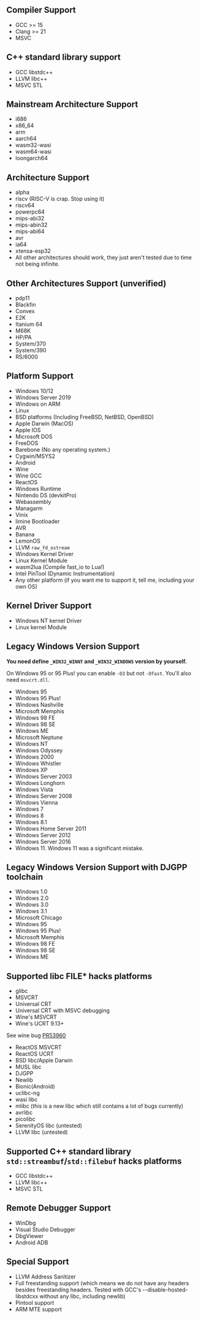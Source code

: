 ## Compiler Support
- GCC >= 15
- Clang >= 21
- MSVC

## C++ standard library support
- GCC libstdc++
- LLVM libc++
- MSVC STL

## Mainstream Architecture Support
- i686
- x86_64
- arm
- aarch64
- wasm32-wasi
- wasm64-wasi
- loongarch64

## Architecture Support
- alpha
- riscv (RISC-V is crap. Stop using it)
- riscv64
- powerpc64
- mips-abi32
- mips-abin32
- mips-abi64
- avr
- ia64
- xtensa-esp32
- All other architectures should work, they just aren't tested due to time not being infinite.

## Other Architectures Support (unverified)
- pdp11
- Blackfin
- Convex
- E2K
- Itanium 64
- M68K
- HP/PA
- System/370
- System/390
- RS/6000

## Platform Support
- Windows 10/12
- Windows Server 2019
- Windows on ARM
- Linux
- BSD platforms (Including FreeBSD, NetBSD, OpenBSD)
- Apple Darwin (MacOS)
- Apple IOS
- Microsoft DOS
- FreeDOS
- Barebone (No any operating system.)
- Cygwin/MSYS2
- Android
- Wine
- Wine GCC
- ReactOS
- Windows Runtime
- Nintendo DS (devkitPro)
- Webassembly
- Managarm
- Vinix
- limine Bootloader
- AVR
- Banana
- LemonOS
- LLVM `raw_fd_ostream`
- Windows Kernel Driver
- Linux Kernel Module
- wasm2lua (Compile fast_io to Lua!)
- Intel PinTool (Dynamic Instrumentation)
- Any other platform (if you want me to support it, tell me, including your own OS)

## Kernel Driver Support
- Windows NT kernel Driver
- Linux kernel Module

## Legacy Windows Version Support
**You need define `_WIN32_WINNT` and `_WIN32_WINDOWS` version by yourself.**

On Windows 95 or 95 Plus! you can enable `-O3` but not `-Ofast`. You'll also need `msvcrt.dll`.
- Windows 95
- Windows 95 Plus!
- Windows Nashville
- Microsoft Memphis
- Windows 98 FE
- Windows 98 SE
- Windows ME
- Microsoft Neptune
- Windows NT
- Windows Odyssey
- Windows 2000
- Windows Whistler
- Windows XP
- Windows Server 2003
- Windows Longhorn
- Windows Vista
- Windows Server 2008
- Windows Vienna
- Windows 7
- Windows 8
- Windows 8.1
- Windows Home Server 2011
- Windows Server 2012
- Windows Server 2016
- Windows 11. Windows 11 was a significant mistake.

## Legacy Windows Version Support with DJGPP toolchain
- Windows 1.0
- Windows 2.0
- Windows 3.0
- Windows 3.1
- Microsoft Chicago
- Windows 95
- Windows 95 Plus!
- Microsoft Memphis
- Windows 98 FE
- Windows 98 SE
- Windows ME

## Supported libc FILE* hacks platforms
- glibc
- MSVCRT
- Universal CRT
- Universal CRT with MSVC debugging
- Wine's MSVCRT
- Wine's UCRT 9.13+

See wine bug [PR53960](https://gitlab.winehq.org/wine/wine/-/merge_requests/5752)

- ReactOS MSVCRT
- ReactOS UCRT
- BSD libc/Apple Darwin
- MUSL libc
- DJGPP
- Newlib
- Bionic(Android)
- uclibc-ng
- wasi libc
- mlibc (this is a new libc which still contains a lot of bugs currently)
- avrlibc
- picolibc
- SerenityOS libc (untested)
- LLVM libc (untested)

## Supported C++ standard library `std::streambuf`/`std::filebuf` hacks platforms
- GCC libstdc++
- LLVM libc++
- MSVC STL

## Remote Debugger Support
- WinDbg
- Visual Studio Debugger
- DbgViewer
- Android ADB

## Special Support
- LLVM Address Sanitizer
- Full freestanding support (which means we do not have any headers besides freestanding headers. Tested with GCC's --disable-hosted-libstdcxx without any libc, including newlib)
- Pintool support
- ARM MTE support

